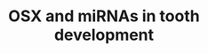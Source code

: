 ---
annotations:
- id: CL:0000061
  parent: native cell
  type: Cell Type Ontology
  value: cementoblast
- id: CL:0000060
  parent: animal cell
  type: Cell Type Ontology
  value: odontoblast
- id: PW:0000650
  parent: signaling pathway
  type: Pathway Ontology
  value: signaling pathway pertinent to development
authors:
- Khanspers
- Ariutta
- Eweitz
description: Role of Osx and certain miRNAs in tooth development.   A – The role of
  Osx in dentinogenesis is shown by its regulation on Dspp.   B – Osx regulates the
  differentiation of cementoblasts through Wnt-β-catenin pathway.   C – Fine-tuning
  role of miRNA in tooth development.
last-edited: 2021-05-22
ndex: e9ddf886-8b68-11eb-9e72-0ac135e8bacf
organisms:
- Homo sapiens
redirect_from:
- /index.php/Pathway:WP3971
- /instance/WP3971
revision: null
schema-jsonld:
- '@context': https://schema.org/
  '@id': https://wikipathways.github.io/pathways/WP3971.html
  '@type': Dataset
  creator:
    '@type': Organization
    name: WikiPathways
  description: Role of Osx and certain miRNAs in tooth development.   A – The role
    of Osx in dentinogenesis is shown by its regulation on Dspp.   B – Osx regulates
    the differentiation of cementoblasts through Wnt-β-catenin pathway.   C – Fine-tuning
    role of miRNA in tooth development.
  keywords:
  - ALP
  - BMP7
  - CTNNB1
  - DKK1
  - DMP1
  - DSPP
  - KLF4
  - MIR143
  - MIR145
  - MIR204
  - MIR211
  - MIR29A
  - MIR29B1
  - MIR29B2
  - MIR29C
  - MIR32
  - MIR338
  - MIR34A
  - MIR586
  - MIR885
  - MIRLET7A1
  - MIRLET7A2
  - MIRLET7C
  - MIRLET7D
  - MIRLET7E
  - MIRLET7F1
  - MIRLET7F2
  - MIRLET7G
  - MIRLET7I
  - NOTCH1
  - NOTCH2
  - NOTCH3
  - NOTCH4
  - OSX
  - RUNX2
  - SOST
  - TCF-1
  - lithium chloride
  license: CC0
  name: OSX and miRNAs in tooth development
seo: CreativeWork
title: OSX and miRNAs in tooth development
wpid: WP3971
---
